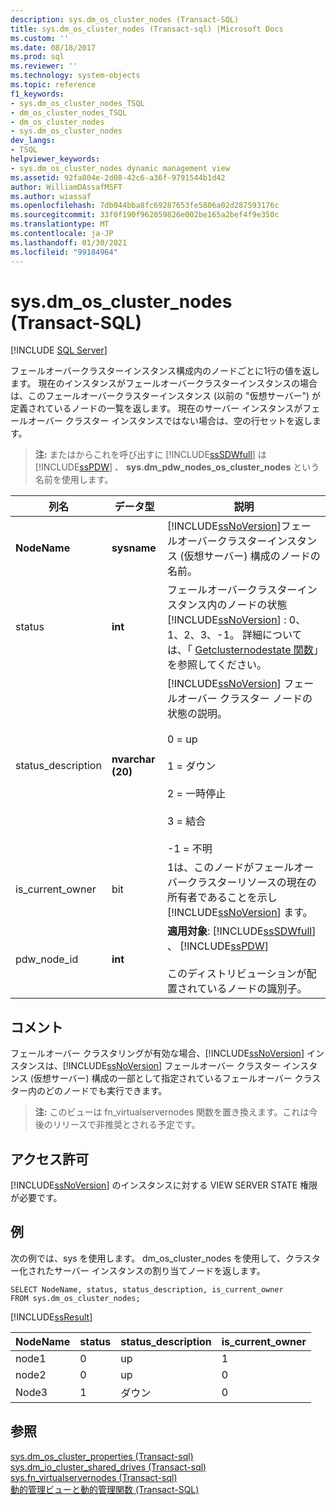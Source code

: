 ```yaml
---
description: sys.dm_os_cluster_nodes (Transact-SQL)
title: sys.dm_os_cluster_nodes (Transact-sql) |Microsoft Docs
ms.custom: ''
ms.date: 08/18/2017
ms.prod: sql
ms.reviewer: ''
ms.technology: system-objects
ms.topic: reference
f1_keywords:
- sys.dm_os_cluster_nodes_TSQL
- dm_os_cluster_nodes_TSQL
- dm_os_cluster_nodes
- sys.dm_os_cluster_nodes
dev_langs:
- TSQL
helpviewer_keywords:
- sys.dm_os_cluster_nodes dynamic management view
ms.assetid: 92fa804e-2d08-42c6-a36f-9791544b1d42
author: WilliamDAssafMSFT
ms.author: wiassaf
ms.openlocfilehash: 7db044bba8fc69287653fe5806a02d287593176c
ms.sourcegitcommit: 33f0f190f962059826e002be165a2bef4f9e350c
ms.translationtype: MT
ms.contentlocale: ja-JP
ms.lasthandoff: 01/30/2021
ms.locfileid: "99184964"
---
```

# <a name="sysdm_os_cluster_nodes-transact-sql"></a>sys.dm_os_cluster_nodes (Transact-SQL)
[!INCLUDE [SQL Server](../../includes/applies-to-version/sqlserver.md)]

  フェールオーバークラスターインスタンス構成内のノードごとに1行の値を返します。 現在のインスタンスがフェールオーバークラスターインスタンスの場合は、このフェールオーバークラスターインスタンス (以前の "仮想サーバー") が定義されているノードの一覧を返します。 現在のサーバー インスタンスがフェールオーバー クラスター インスタンスではない場合は、空の行セットを返します。  
  
> **注:** またはからこれを呼び出すに [!INCLUDE[ssSDWfull](../../includes/sssdwfull-md.md)] は [!INCLUDE[ssPDW](../../includes/sspdw-md.md)] 、 **sys.dm_pdw_nodes_os_cluster_nodes** という名前を使用します。  
  
|列名|データ型|説明|  
|-----------------|---------------|-----------------|  
|**NodeName**|**sysname**|[!INCLUDE[ssNoVersion](../../includes/ssnoversion-md.md)]フェールオーバークラスターインスタンス (仮想サーバー) 構成のノードの名前。|  
|status|**int**|フェールオーバークラスターインスタンス内のノードの状態 [!INCLUDE[ssNoVersion](../../includes/ssnoversion-md.md)] : 0、1、2、3、-1。 詳細については、「 [Getclusternodestate 関数](/windows/win32/api/clusapi/nf-clusapi-getclusternodestate)」を参照してください。|  
|status_description|**nvarchar (20)**|[!INCLUDE[ssNoVersion](../../includes/ssnoversion-md.md)] フェールオーバー クラスター ノードの状態の説明。<br /><br /> 0 = up<br /><br /> 1 = ダウン<br /><br /> 2 = 一時停止<br /><br /> 3 = 結合<br /><br /> -1 = 不明|  
|is_current_owner|bit|1は、このノードがフェールオーバークラスターリソースの現在の所有者であることを示し [!INCLUDE[ssNoVersion](../../includes/ssnoversion-md.md)] ます。|  
|pdw_node_id|**int**|**適用対象**: [!INCLUDE[ssSDWfull](../../includes/sssdwfull-md.md)] 、 [!INCLUDE[ssPDW](../../includes/sspdw-md.md)]<br /><br /> このディストリビューションが配置されているノードの識別子。|  
  
## <a name="remarks"></a>コメント  
 フェールオーバー クラスタリングが有効な場合、[!INCLUDE[ssNoVersion](../../includes/ssnoversion-md.md)] インスタンスは、[!INCLUDE[ssNoVersion](../../includes/ssnoversion-md.md)] フェールオーバー クラスター インスタンス (仮想サーバー) 構成の一部として指定されているフェールオーバー クラスター内のどのノードでも実行できます。  
  
> **注:** このビューは fn_virtualservernodes 関数を置き換えます。これは今後のリリースで非推奨とされる予定です。  
  
## <a name="permissions"></a>アクセス許可  
 [!INCLUDE[ssNoVersion](../../includes/ssnoversion-md.md)] のインスタンスに対する VIEW SERVER STATE 権限が必要です。  
  
## <a name="examples"></a>例  
 次の例では、sys を使用します。 dm_os_cluster_nodes を使用して、クラスター化されたサーバー インスタンスの割り当てノードを返します。  
  
```  
SELECT NodeName, status, status_description, is_current_owner   
FROM sys.dm_os_cluster_nodes;  
```  
  
 [!INCLUDE[ssResult](../../includes/ssresult-md.md)]  
  
|NodeName|status|status_description|is_current_owner|  
|--------------|------------|-------------------------|------------------------|  
|node1|0|up|1|  
|node2|0|up|0|  
|Node3|1|ダウン|0|  
  
## <a name="see-also"></a>参照  
 [sys.dm_os_cluster_properties &#40;Transact-sql&#41;](../../relational-databases/system-dynamic-management-views/sys-dm-os-cluster-properties-transact-sql.md)   
 [sys.dm_io_cluster_shared_drives &#40;Transact-sql&#41;](../../relational-databases/system-dynamic-management-views/sys-dm-io-cluster-shared-drives-transact-sql.md)   
 [sys.fn_virtualservernodes &#40;Transact-sql&#41;](../../relational-databases/system-functions/sys-fn-virtualservernodes-transact-sql.md)   
 [動的管理ビューと動的管理関数 &#40;Transact-SQL&#41;](~/relational-databases/system-dynamic-management-views/system-dynamic-management-views.md)  
  
